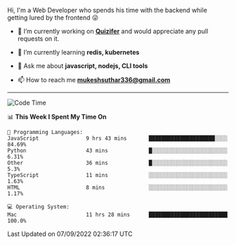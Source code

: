 Hi, I'm a Web Developer who spends his time with the backend while getting lured by the frontend 😜

- 🔭 I’m currently working on **[Quizifer](https://github.com/SutharMukesh/Quizifer/)** and would appreciate any pull requests on it.

- 🌱 I’m currently learning **redis, kubernetes**

- 💬 Ask me about **javascript, nodejs, CLI tools**

- 📫 How to reach me **mukeshsuthar336@gmail.com**

---
<!--START_SECTION:waka-->
![Code Time](http://img.shields.io/badge/Code%20Time-1%2C755%20hrs%2058%20mins-blue)

📊 **This Week I Spent My Time On** 

```text
💬 Programming Languages: 
JavaScript               9 hrs 43 mins       █████████████████████░░░░   84.69% 
Python                   43 mins             █░░░░░░░░░░░░░░░░░░░░░░░░   6.31% 
Other                    36 mins             █░░░░░░░░░░░░░░░░░░░░░░░░   5.3% 
TypeScript               11 mins             ░░░░░░░░░░░░░░░░░░░░░░░░░   1.63% 
HTML                     8 mins              ░░░░░░░░░░░░░░░░░░░░░░░░░   1.17%

💻 Operating System: 
Mac                      11 hrs 28 mins      █████████████████████████   100.0%

```


 Last Updated on 07/09/2022 02:36:17 UTC
<!--END_SECTION:waka-->
